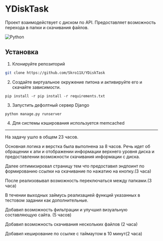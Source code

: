 # YDiskTask

Проект взаимодействует с диском по API. Предоставляет возможность перехода в папки и скачивания файлов.

![Python](https://img.shields.io/badge/Python-3.12-blue)

## Установка
1. Клонируйте репозиторий  
```sh
git clone https://github.com/Skro11X/YDiskTask
```

2. Создайте виртуальное окружение питона и активируйте его и скачайте зависимости.
```shell
pip install -r pip install -r requirements.txt
 ```

3. Запустить дефолтный сервер Django
```shell
python manage.py runserver
```

4. Для системы кэширования используется memcached


---
На задачу ушло в общем 23 часов.

Основная логика и верстка была выполнена за 8 часов. Речь идет об обращении к апи и отображении информации верхнего уровня диска и предоставлении возможности скачивания информации с диска.

Далее оптимизировал страницу тем что предоставил эндпоинт по формированию ссылки на скачивание по нажатию на кнопку.(3 часа)

После реализовывал возможность переключаться между папками.(3 часа)

В течении выходных займусь реализацией функций указанных в тестовом задании как дополнительные. 

Добавил возможность фильтрации и улучшил визуальную составляющую сайта. (5 часов)

Добавил возможность скачивания нескольких файлов (2 часа)

Добавил кеширование по ссылке с таймаутом в 10 минут(2 часа)
